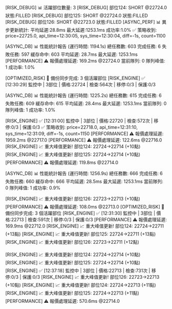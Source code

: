 [RISK_DEBUG] 📊 活躍部位數量: 3
[RISK_DEBUG]   部位124: SHORT @22724.0 狀態:FILLED
[RISK_DEBUG]   部位125: SHORT @22724.0 狀態:FILLED
[RISK_DEBUG]   部位126: SHORT @22723.0 狀態:FILLED
[ASYNC_PERF] 📊 異步更新統計: 平均延遲:28.8ms 最大延遲:1253.1ms 成功率:1.0%
✅ 策略收到: price=22725.0, api_time=12:30:05, sys_time=12:30:04, diff=-1s, count=1100

[ASYNC_DB] 📊 性能統計報告 (運行時間: 1194.1s)
  總任務數: 603
  完成任務: 6
  失敗任務: 597
  緩存命中: 603
  平均延遲: 28.7ms
  最大延遲: 1253.1ms
[PERFORMANCE] ⚠️ 報價處理延遲: 169.2ms @22724.0
  當前隊列: 0
  隊列峰值: 1
  成功率: 1.0%

[OPTIMIZED_RISK] 🔄 備份同步完成: 3 個活躍部位
[RISK_ENGINE] ✅ [12:30:29] 監控中 | 3部位 | 價格:22724 | 檢查:564次 | 移停:0/3 | 保護:0/3

[ASYNC_DB] 📊 性能統計報告 (運行時間: 1225.2s)
  總任務數: 615
  完成任務: 6
  失敗任務: 609
  緩存命中: 615
  平均延遲: 28.4ms
  最大延遲: 1253.1ms
  當前隊列: 0
  隊列峰值: 1
  成功率: 1.0%

[RISK_ENGINE] ✅ [12:31:00] 監控中 | 3部位 | 價格:22720 | 檢查:572次 | 移停:0/3 | 保護:0/3
✅ 策略收到: price=22718.0, api_time=12:31:10, sys_time=12:31:09, diff=-1s, count=1150
[PERFORMANCE] ⚠️ 報價處理延遲: 1959.2ms @22717.0
[PERFORMANCE] ⚠️ 報價處理延遲: 122.6ms @22716.0
[RISK_ENGINE] 📈 重大峰值更新! 部位124: 22724→22714 (+10點)
[RISK_ENGINE] 📈 重大峰值更新! 部位125: 22724→22714 (+10點)
[PERFORMANCE] ⚠️ 報價處理延遲: 119.8ms @22714.0

[ASYNC_DB] 📊 性能統計報告 (運行時間: 1256.9s)
  總任務數: 666
  完成任務: 6
  失敗任務: 660
  緩存命中: 666
  平均延遲: 28.5ms
  最大延遲: 1253.1ms
  當前隊列: 0
  隊列峰值: 1
  成功率: 0.9%

[RISK_ENGINE] 📈 重大峰值更新! 部位126: 22723→22713 (+10點)
[PERFORMANCE] ⚠️ 報價處理延遲: 108.0ms @22713.0
[OPTIMIZED_RISK] 🔄 備份同步完成: 3 個活躍部位
[RISK_ENGINE] ✅ [12:31:30] 監控中 | 3部位 | 價格:22713 | 檢查:591次 | 移停:0/3 | 保護:0/3
[PERFORMANCE] ⚠️ 報價處理延遲: 169.9ms @22712.0
[RISK_ENGINE] 📈 重大峰值更新! 部位124: 22724→22711 (+13點)
[RISK_ENGINE] 📈 重大峰值更新! 部位125: 22724→22711 (+13點)
[RISK_ENGINE] 📈 重大峰值更新! 部位126: 22723→22711 (+12點)

[RISK_ENGINE] 📈 重大峰值更新! 部位124: 22724→22714 (+10點)
[RISK_ENGINE] 📈 重大峰值更新! 部位125: 22724→22714 (+10點)
[RISK_ENGINE] ✅ [12:37:18] 監控中 | 3部位 | 價格:22713 | 檢查:731次 | 移停:0/3 | 保護:0/3
[RISK_ENGINE] 📈 重大峰值更新! 部位126: 22723→22713 (+10點)
[RISK_ENGINE] 📈 重大峰值更新! 部位124: 22724→22713 (+11點)
[RISK_ENGINE] 📈 重大峰值更新! 部位125: 22724→22713 (+11點)
[PERFORMANCE] ⚠️ 報價處理延遲: 570.6ms @22714.0